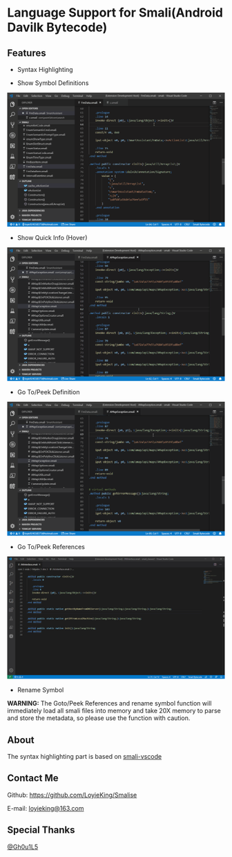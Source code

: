 # Language Support for Smali(Android Davilk Bytecode)

## Features

* Syntax Highlighting

* Show Symbol Definitions

![show all symbol definitions](./images/example_pics/show_symbols.gif)

* Show Quick Info (Hover)

![show hovers](./images/example_pics/hover.gif)

* Go To/Peek Definition

![show definition](./images/example_pics/show_definition.gif)

* Go To/Peek References

![peek references](./images/example_pics/peek_ref.gif)

* Rename Symbol

**WARNING:** The Goto/Peek References and rename symbol function will immediately load all smali files into memory and take 20X memory to parse and store the metadata, so please use the function with caution.




## About

The syntax highlighting part is based on [smali-vscode](https://github.com/W-WTerDan/smali-vscode)

## Contact Me

Github: <https://github.com/LoyieKing/Smalise>

E-mail: loyieking@163.com

## Special Thanks

[@Gh0u1L5](https://github.com/Gh0u1L5)